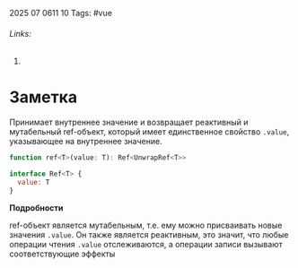 2025 07 0611 10
Tags: #vue 
###### Links: 
1) 
# Заметка
Принимает внутреннее значение и возвращает реактивный и мутабельный ref-объект, который имеет единственное свойство `.value`, указывающее на внутреннее значение.
```js
function ref<T>(value: T): Ref<UnwrapRef<T>>

interface Ref<T> {
  value: T
}
```
**Подробности**

ref-объект является мутабельным, т.е. ему можно присваивать новые значения `.value`. Он также является реактивным, это значит, что любые операции чтения `.value` отслеживаются, а операции записи вызывают соответствующие эффекты
